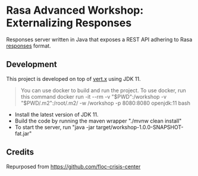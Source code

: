 # Rasa Advanced Workshop: Externalizing Responses

Responses server written in Java that exposes a REST API adhering to Rasa [responses](https://legacy-docs.rasa.com/docs/core/responses/) format.

## Development
This project is developed on top of [vert.x](http://vertx.io/) using JDK 11.

> You can use docker to build and run the project. To use docker, run this command docker run -it --rm -v "$PWD":/workshop -v "$PWD/.m2":/root/.m2/ -w /workshop -p 8080:8080 openjdk:11 bash

* Install the latest version of JDK 11.
* Build the code by running the maven wrapper "./mvnw clean install"
* To start the server, run "java -jar target/workshop-1.0.0-SNAPSHOT-fat.jar"

## Credits
Repurposed from https://github.com/floc-crisis-center
